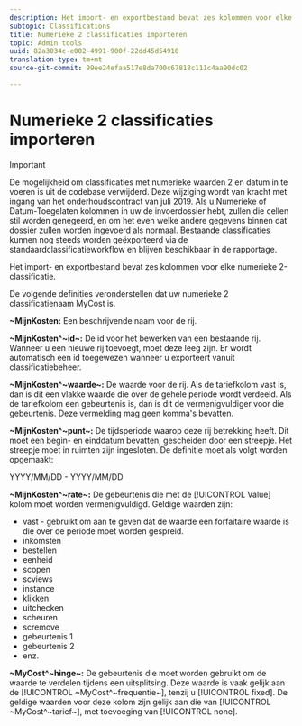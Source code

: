 ```yaml
---
description: Het import- en exportbestand bevat zes kolommen voor elke numerieke 2-classificatie.
subtopic: Classifications
title: Numerieke 2 classificaties importeren
topic: Admin tools
uuid: 82a3034c-e002-4991-900f-22dd45d54910
translation-type: tm+mt
source-git-commit: 99ee24efaa517e8da700c67818c111c4aa90dc02

---
```



# Numerieke 2 classificaties importeren

>[!IMPORTANT]
>
>De mogelijkheid om classificaties met numerieke waarden 2 en datum in te voeren is uit de codebase verwijderd. Deze wijziging wordt van kracht met ingang van het onderhoudscontract van juli 2019. Als u Numerieke of Datum-Toegelaten kolommen in uw de invoerdossier hebt, zullen die cellen stil worden genegeerd, en om het even welke andere gegevens binnen dat dossier zullen worden ingevoerd als normaal. Bestaande classificaties kunnen nog steeds worden geëxporteerd via de standaardclassificatieworkflow en blijven beschikbaar in de rapportage.

Het import- en exportbestand bevat zes kolommen voor elke numerieke 2-classificatie.

De volgende definities veronderstellen dat uw numerieke 2 classificatienaam MyCost is.

**~MijnKosten:** Een beschrijvende naam voor de rij.

**~MijnKosten^~id~:** De id voor het bewerken van een bestaande rij. Wanneer u een nieuwe rij toevoegt, moet deze leeg zijn. Er wordt automatisch een id toegewezen wanneer u exporteert vanuit classificatiebeheer.

**~MijnKosten^~waarde~:** De waarde voor de rij. Als de tariefkolom vast is, dan is dit een vlakke waarde die over de gehele periode wordt verdeeld. Als de tariefkolom een gebeurtenis is, dan is dit de vermenigvuldiger voor die gebeurtenis. Deze vermelding mag geen komma&#39;s bevatten.

**~MijnKosten^~punt~:** De tijdsperiode waarop deze rij betrekking heeft. Dit moet een begin- en einddatum bevatten, gescheiden door een streepje. Het streepje moet in ruimten zijn ingesloten. De definitie moet als volgt worden opgemaakt:

YYYY/MM/DD - YYYY/MM/DD

**~MijnKosten^~rate~:** De gebeurtenis die met de [!UICONTROL Value] kolom moet worden vermenigvuldigd. Geldige waarden zijn:

* vast - gebruikt om aan te geven dat de waarde een forfaitaire waarde is die over de periode moet worden gespreid.
* inkomsten
* bestellen
* eenheid
* scopen
* scviews
* instance
* klikken
* uitchecken
* scheuren
* scremove
* gebeurtenis 1
* gebeurtenis 2
* enz.

**~MyCost^~hinge~:** De gebeurtenis die moet worden gebruikt om de waarde te verdelen tijdens een uitsplitsing. Deze waarde is vaak gelijk aan de [!UICONTROL ~MyCost^~frequentie~], tenzij u [!UICONTROL fixed]. De geldige waarden voor deze kolom zijn gelijk aan die van [!UICONTROL ~MyCost^~tarief~], met toevoeging van [!UICONTROL none].
